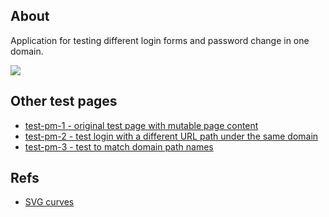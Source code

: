 ## About

Application for testing different login forms and password change in one domain.

![](src/assets/previews/2022-03-01_19-09-50.jpg)

## Other test pages

* [test-pm-1 - original test page with mutable page content](https://github.com/maxzz/test-pm)
* [test-pm-2 - test login with a different URL path under the same domain](https://github.com/maxzz/test-pm-second)
* [test-pm-3 - test to match domain path names](https://github.com/maxzz/test-pm-domain-logins)
 
## Refs

* [SVG curves](https://www.snoweb-svg.com/svg/background/line/2/)
